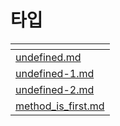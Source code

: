 # 타입

<table data-view="cards"><thead><tr><th data-type="content-ref"></th></tr></thead><tbody><tr><td><a href="undefined.md">undefined.md</a></td></tr><tr><td><a href="undefined-1.md">undefined-1.md</a></td></tr><tr><td><a href="undefined-2.md">undefined-2.md</a></td></tr><tr><td><a href="method_is_first.md">method_is_first.md</a></td></tr></tbody></table>
